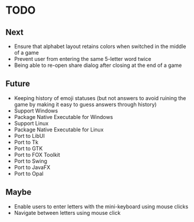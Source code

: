 # TODO

## Next

- Ensure that alphabet layout retains colors when switched in the middle of a game
- Prevent user from entering the same 5-letter word twice
- Being able to re-open share dialog after closing at the end of a game

## Future

- Keeping history of emoji statuses (but not answers to avoid ruining the game by making it easy to guess answers through history)
- Support Windows
- Package Native Executable for Windows
- Support Linux
- Package Native Executable for Linux
- Port to LibUI
- Port to Tk
- Port to GTK
- Port to FOX Toolkit
- Port to Swing
- Port to JavaFX
- Port to Opal

## Maybe

- Enable users to enter letters with the mini-keyboard using mouse clicks
- Navigate between letters using mouse click
